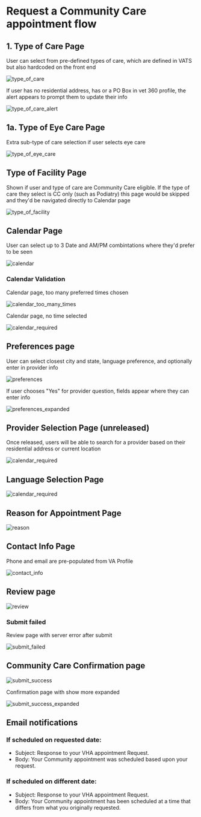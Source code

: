 # Request a Community Care appointment flow

## 1. Type of Care Page
User can select from pre-defined types of care, which are defined in VATS but also hardcoded on the front end

![type_of_care](community-care-flow/type_of_care.png)

If user has no residential address, has or a PO Box in vet 360 profile, the alert appears to prompt them to update their info

![type_of_care_alert](community-care-flow/type_of_care_alert.png)

## 1a. Type of Eye Care Page
Extra sub-type of care selection if user selects eye care

![type_of_eye_care](community-care-flow/type_of_eye_care.png)

## Type of Facility Page
Shown if user and type of care are Community Care eligible.  If the type of care they select is CC only (such as Podiatry) this page would be skipped and they'd be navigated directly to Calendar page

![type_of_facility](community-care-flow/type_of_facility.png)


## Calendar Page
User can select up to 3 Date and AM/PM combintations where they'd prefer to be seen

![calendar](community-care-flow/calendar.png)

### Calendar Validation 
Calendar page, too many preferred times chosen

![calendar_too_many_times](community-care-flow/calendar_too_many_times.png)

Calendar page, no time selected

![calendar_required](community-care-flow/calendar_required.png)

## Preferences page

User can select closest city and state, language preference, and optionally enter in provider info

![preferences](community-care-flow/preferences.png)

If user chooses "Yes" for provider question, fields appear where they can enter info

![preferences_expanded](community-care-flow/preferences_expanded.png)




## Provider Selection Page (unreleased)

Once released, users will be able to search for a provider based on their residential address or current location

![calendar_required](community-care-flow/provider_selection.png)

## Language Selection Page

![calendar_required](community-care-flow/language_preference.png)


## Reason for Appointment Page

![reason](community-care-flow/reason.png)

## Contact Info Page
Phone and email are pre-populated from VA Profile

![contact_info](community-care-flow/contact_info.png)

## Review page
![review](community-care-flow/review_page.png)

### Submit failed
Review page with server error after submit

![submit_failed](community-care-flow/submit_failed.png)

## Community Care Confirmation page

![submit_success](community-care-flow/submit_success.png)

Confirmation page with show more expanded

![submit_success_expanded](community-care-flow/submit_success_expanded.png)

## Email notifications
### If scheduled on requested date:
* Subject: Response to your VHA appointment Request.
* Body: Your Community appointment was scheduled based upon your request.

### If scheduled on different date:
* Subject: Response to your VHA appointment Request.
* Body: Your Community appointment has been scheduled at a time that differs from what you originally requested.
